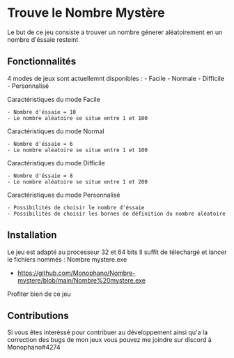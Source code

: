 # Trouve le Nombre Mystère
Le but de ce jeu consiste a trouver un nombre génerer aléatoirement en un nombre d'éssaie resteint

## Fonctionnalités
4 modes de jeux sont actuellemnt disponibles :
    - Facile
    - Normale
    - Difficile
    - Personnalisé

Caractéristiques du mode Facile

    - Nombre d'éssaie = 10
    - Le nombre aléatoire se situe entre 1 et 100

Caractéristiques du mode Normal

    - Nombre d'éssaie = 6
    - Le nombre aléatoire se situe entre 1 et 100

Caractéristiques du mode Difficile

    - Nombre d'éssaie = 8
    - Le nombre aléatoire se situe entre 1 et 200

Caractéristiques du mode Personnalisé

    - Possibilités de choisir le nombre d'éssaie
    - Possibilités de choisir les bornes de définition du nombre aléatoire
    
## Installation
Le jeu est adapté au processeur 32 et 64 bits
Il suffit de télechargé et lancer le fichiers nommés : Nombre mystere.exe
* https://github.com/Monophano/Nombre-mystere/blob/main/Nombre%20mystere.exe

Profiter bien de ce jeu

## Contributions
Si vous êtes interéssé pour contribuer au développement ainsi qu'a la correction des bugs de mon jeux
vous pouvez me joindre sur discord à Monophano#4274
